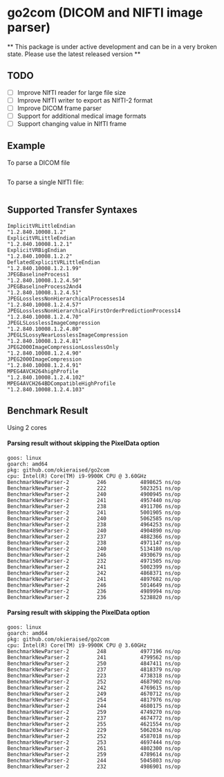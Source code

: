 # go2com (DICOM and NIFTI image parser)

** This package is under active development and can be in a very broken state. Please use the latest released version **

## TODO
- [ ] Improve NIfTI reader for large file size
- [ ] Improve NIfTI writer to export as NIfTI-2 format
- [ ] Improve DICOM frame parser
- [ ] Support for additional medical image formats
- [ ] Support changing value in NIfTI frame

## Example
To parse a DICOM file
```go

```

To parse a single NIfTI file:
```go

```

## Supported Transfer Syntaxes
```text
ImplicitVRLittleEndian                                     "1.2.840.10008.1.2"
ExplicitVRLittleEndian                                     "1.2.840.10008.1.2.1"
ExplicitVRBigEndian                                        "1.2.840.10008.1.2.2"
DeflatedExplicitVRLittleEndian                             "1.2.840.10008.1.2.1.99"
JPEGBaselineProcess1                                       "1.2.840.10008.1.2.4.50"
JPEGBaselineProcess2And4                                   "1.2.840.10008.1.2.4.51"
JPEGLosslessNonHierarchicalProcesses14                     "1.2.840.10008.1.2.4.57"
JPEGLosslessNonHierarchicalFirstOrderPredictionProcess14   "1.2.840.10008.1.2.4.70"
JPEGLSLosslessImageCompression                             "1.2.840.10008.1.2.4.80"
JPEGLSLossyNearLosslessImageCompression                    "1.2.840.10008.1.2.4.81"
JPEG2000ImageCompressionLosslessOnly                       "1.2.840.10008.1.2.4.90"
JPEG2000ImageCompression                                   "1.2.840.10008.1.2.4.91"
MPEG4AVCH264highProfile                                    "1.2.840.10008.1.2.4.102"
MPEG4AVCH264BDCompatibleHighProfile                        "1.2.840.10008.1.2.4.103"
```

## Benchmark Result
Using 2 cores

#### Parsing result without skipping the PixelData option
```shell
goos: linux
goarch: amd64
pkg: github.com/okieraised/go2com
cpu: Intel(R) Core(TM) i9-9900K CPU @ 3.60GHz
BenchmarkNewParser-2         246           4898625 ns/op
BenchmarkNewParser-2         222           5023251 ns/op
BenchmarkNewParser-2         240           4900945 ns/op
BenchmarkNewParser-2         241           4957440 ns/op
BenchmarkNewParser-2         238           4911706 ns/op
BenchmarkNewParser-2         241           5001905 ns/op
BenchmarkNewParser-2         240           5062585 ns/op
BenchmarkNewParser-2         238           4964253 ns/op
BenchmarkNewParser-2         240           4904890 ns/op
BenchmarkNewParser-2         237           4882366 ns/op
BenchmarkNewParser-2         238           4971147 ns/op
BenchmarkNewParser-2         240           5134180 ns/op
BenchmarkNewParser-2         246           4930679 ns/op
BenchmarkNewParser-2         232           4971505 ns/op
BenchmarkNewParser-2         241           5002399 ns/op
BenchmarkNewParser-2         242           4868371 ns/op
BenchmarkNewParser-2         241           4897682 ns/op
BenchmarkNewParser-2         246           5014649 ns/op
BenchmarkNewParser-2         236           4989994 ns/op
BenchmarkNewParser-2         236           5238820 ns/op
```

#### Parsing result with skipping the PixelData option
```shell
goos: linux
goarch: amd64
pkg: github.com/okieraised/go2com
cpu: Intel(R) Core(TM) i9-9900K CPU @ 3.60GHz
BenchmarkNewParser-2         248           4977196 ns/op
BenchmarkNewParser-2         241           4799562 ns/op
BenchmarkNewParser-2         250           4847411 ns/op
BenchmarkNewParser-2         237           4818379 ns/op
BenchmarkNewParser-2         223           4738318 ns/op
BenchmarkNewParser-2         252           4687902 ns/op
BenchmarkNewParser-2         242           4769615 ns/op
BenchmarkNewParser-2         249           4670712 ns/op
BenchmarkNewParser-2         254           4817976 ns/op
BenchmarkNewParser-2         244           4680175 ns/op
BenchmarkNewParser-2         259           4749270 ns/op
BenchmarkNewParser-2         237           4674772 ns/op
BenchmarkNewParser-2         255           4621554 ns/op
BenchmarkNewParser-2         229           5062034 ns/op
BenchmarkNewParser-2         252           4587018 ns/op
BenchmarkNewParser-2         253           4697444 ns/op
BenchmarkNewParser-2         261           4802300 ns/op
BenchmarkNewParser-2         259           4789614 ns/op
BenchmarkNewParser-2         244           5045803 ns/op
BenchmarkNewParser-2         232           4986901 ns/op
```